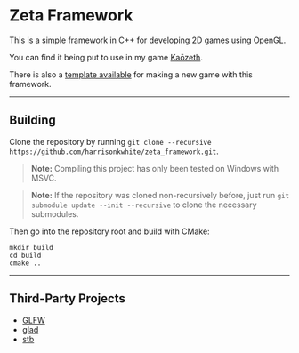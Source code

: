 # Zeta Framework

This is a simple framework in C++ for developing 2D games using OpenGL.

You can find it being put to use in my game [Kaōzeth](https://github.com/harrisonkwhite/terraria_clone).

There is also a [template available](https://github.com/harrisonkwhite/zfw_game_template) for making a new game with this framework.

---

## Building

Clone the repository by running `git clone --recursive https://github.com/harrisonkwhite/zeta_framework.git`.

> **Note:** Compiling this project has only been tested on Windows with MSVC.

> **Note:** If the repository was cloned non-recursively before, just run `git submodule update --init --recursive` to clone the necessary submodules.

Then go into the repository root and build with CMake:

```
mkdir build
cd build
cmake ..
```

---

## Third-Party Projects

- [GLFW](https://github.com/glfw/glfw)
- [glad](https://github.com/Dav1dde/glad)
- [stb](https://github.com/nothings/stb)
